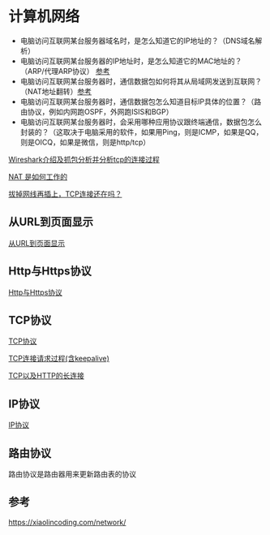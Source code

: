 # 计算机网络

- 电脑访问互联网某台服务器域名时，是怎么知道它的IP地址的？（DNS域名解析） 
- 电脑访问互联网某台服务器的IP地址时，是怎么知道它的MAC地址的？（ARP/代理ARP协议） [参考](https://www.bilibili.com/video/BV1jV4y1G77w/?spm_id_from=autoNext&vd_source=099fd42798be92bb9ffab7824eb5b945)
- 电脑访问互联网某台服务器时，通信数据包如何将其从局域网发送到互联网？（NAT地址翻转）[参考](http://www.52im.net/thread-3506-1-1.html?spm=a2c6h.12873639.article-detail.16.570f3ab0TTsNAj) 
- 电脑访问互联网某台服务器时，通信数据包怎么知道目标IP具体的位置？（路由协议，例如内网跑OSPF，外网跑ISIS和BGP） 
- 电脑访问互联网某台服务器时，会采用哪种应用协议跟终端通信，数据包怎么封装的？（这取决于电脑采用的软件，如果用Ping，则是ICMP，如果是QQ，则是OICQ，如果是微信，则是http/tcp）

[Wireshark介绍及抓包分析并分析tcp的连接过程](https://pdai.tech/md/develop/protocol/dev-protocol-tool-wireshark.html)

[NAT 是如何工作的](https://blog.51cto.com/u_15239532/3009528)

[拔掉网线再插上，TCP连接还在吗？](https://developer.aliyun.com/article/875118)

## 从URL到页面显示

[从URL到页面显示](从URL到页面显示.md)

## Http与Https协议

[Http与Https协议](Http与Https协议.md)

## TCP协议

[TCP协议](TCP协议.md)

[TCP连接请求过程(含keepalive)](TCP连接请求过程(含keepalive).md)

[TCP以及HTTP的长连接](TCP以及HTTP的长连接.md)

## IP协议

[IP协议](IP协议.md)

## 路由协议

路由协议是路由器用来更新路由表的协议



## 参考

https://xiaolincoding.com/network/